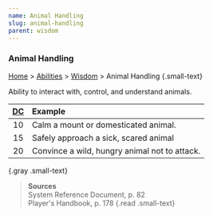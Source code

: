 ```yaml
---
name: Animal Handling
slug: animal-handling
parent: wisdom
---
```

### Animal Handling
[Home](dm-operations-center) > [Abilities](abilities-menu) > [Wisdom](wisdom) > Animal Handling {.small-text}

Ability to interact with, control, and understand animals.

| [DC](difficulty-class) | Example                     |
| :--: | :-------------------------------------------- |
|  10  | Calm a mount or domesticated animal.          |
|  15  | Safely approach a sick, scared animal         |
|  20  | Convince a wild, hungry animal not to attack. |
{.gray .small-text}

> **Sources** <br/>
> System Reference Document, p. 82<br/>
> Player's Handbook, p. 178
{.read .small-text}


